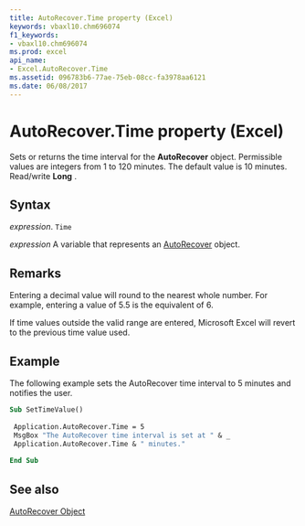 ```yaml
---
title: AutoRecover.Time property (Excel)
keywords: vbaxl10.chm696074
f1_keywords:
- vbaxl10.chm696074
ms.prod: excel
api_name:
- Excel.AutoRecover.Time
ms.assetid: 096783b6-77ae-75eb-08cc-fa3978aa6121
ms.date: 06/08/2017
---
```



# AutoRecover.Time property (Excel)

Sets or returns the time interval for the  **AutoRecover** object. Permissible values are integers from 1 to 120 minutes. The default value is 10 minutes. Read/write **Long** .


## Syntax

 _expression_. `Time`

 _expression_ A variable that represents an [AutoRecover](Excel.AutoRecover.md) object.


## Remarks

Entering a decimal value will round to the nearest whole number. For example, entering a value of 5.5 is the equivalent of 6.

If time values outside the valid range are entered, Microsoft Excel will revert to the previous time value used.


## Example

The following example sets the AutoRecover time interval to 5 minutes and notifies the user.


```vb
Sub SetTimeValue() 
 
 Application.AutoRecover.Time = 5 
 MsgBox "The AutoRecover time interval is set at " & _ 
 Application.AutoRecover.Time & " minutes." 
 
End Sub
```


## See also


[AutoRecover Object](Excel.AutoRecover.md)

